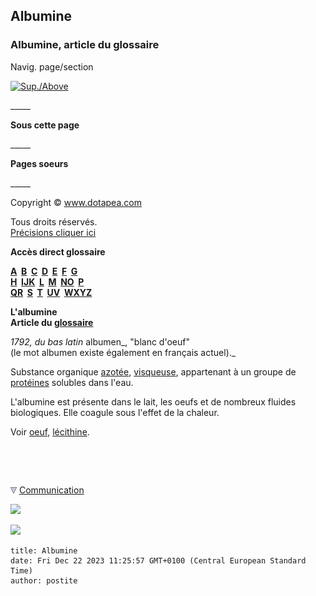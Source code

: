 ## Albumine
### Albumine, article du glossaire
 Navig. page/section

[![Sup./Above](_derived/up_cmp_themenoir010_up.gif)](a.html)

\_\_\_\_\_

**Sous cette page**

\_\_\_\_\_

**Pages soeurs**

\_\_\_\_\_

Copyright © www.dotapea.com

Tous droits réservés.  
[Précisions cliquer ici](droitscopie.html)

**Accès direct glossaire**

**[A](a.html)  [B](b.html)  [C](c.html)  [D](d.html)  [E](e.html)  [F](f.html)  [G](g.html)  
[H](h.html)  [IJK](ijk.html)  [L](l.html)  [M](m.html)  [NO](no.html)  [P](p.html)  
[QR](qr.html)  [S](s.html)  [T](t.html)  [UV](uv.html)  [WXYZ](wxyz.html)**

**L'albumine  
Article du [glossaire](glossaire.html)**

_1792, du bas latin_ albumen_, "blanc d'oeuf"  
(le mot albumen existe également en français actuel)._

Substance organique [azotée](azote.html), [visqueuse](uv.html#viscosite), appartenant à un groupe de [protéines](proteine.html) solubles dans l'eau.

L'albumine est présente dans le lait, les oeufs et de nombreux fluides biologiques. Elle coagule sous l'effet de la chaleur.

Voir [oeuf](oeuf.html), [lécithine](lecithine.html).



 

 ![](images/transparent122x1.gif)

![](images/flechebas.gif) [Communication](http://www.artrealite.com/annonceurs.htm) 

[![](https://cbonvin.fr/sites/regie.artrealite.com/visuels/campagne1.png)](index-2.html#20131014)

![](https://cbonvin.fr/sites/regie.artrealite.com/visuels/campagne2.png)
```
title: Albumine
date: Fri Dec 22 2023 11:25:57 GMT+0100 (Central European Standard Time)
author: postite
```
